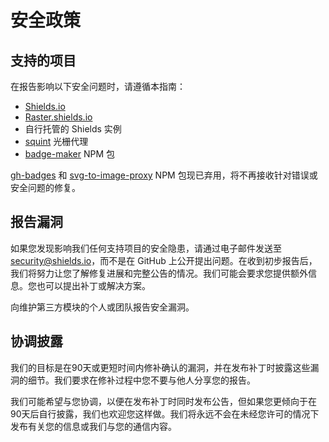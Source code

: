 # 安全政策

## 支持的项目

在报告影响以下安全问题时，请遵循本指南：

- [Shields.io](https://shields.io) 
- [Raster.shields.io](https://raster.shields.io) 
- 自行托管的 Shields 实例
- [squint](https://github.com/badges/squint) 光栅代理
- [badge-maker](https://www.npmjs.com/package/badge-maker) NPM 包

[gh-badges](https://www.npmjs.com/package/gh-badges) 和 [svg-to-image-proxy](https://www.npmjs.com/package/svg-to-image-proxy) NPM 包现已弃用，将不再接收针对错误或安全问题的修复。

## 报告漏洞

如果您发现影响我们任何支持项目的安全隐患，请通过电子邮件发送至 [security@shields.io](mailto:security@shields.io)，而不是在 GitHub 上公开提出问题。在收到初步报告后，我们将努力让您了解修复进展和完整公告的情况。我们可能会要求您提供额外信息。您也可以提出补丁或解决方案。

向维护第三方模块的个人或团队报告安全漏洞。

## 协调披露

我们的目标是在90天或更短时间内修补确认的漏洞，并在发布补丁时披露这些漏洞的细节。我们要求在修补过程中您不要与他人分享您的报告。

我们可能希望与您协调，以便在发布补丁时同时发布公告，但如果您更倾向于在90天后自行披露，我们也欢迎您这样做。我们将永远不会在未经您许可的情况下发布有关您的信息或我们与您的通信内容。
